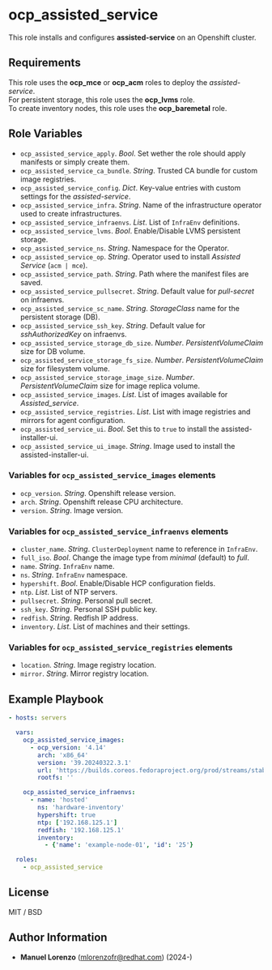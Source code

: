 # ocp_assisted_service
This role installs and configures **assisted-service** on an Openshift cluster.

## Requirements
This role uses the **ocp_mce** or **ocp_acm** roles to deploy the _assisted-service_.  
For persistent storage, this role uses the **ocp_lvms** role.  
To create inventory nodes, this role uses the **ocp_baremetal** role.

## Role Variables
* `ocp_assisted_service_apply`. _Bool_. Set wether the role should apply manifests or simply create them.
* `ocp_assisted_service_ca_bundle`. _String_. Trusted CA bundle for custom image registries.
* `ocp_assisted_service_config`. _Dict_. Key-value entries with custom settings for the _assisted-service_.
* `ocp_assisted_service_infra`. _String_. Name of the infrastructure operator used to create infrastructures.
* `ocp_assisted_service_infraenvs`. _List_. List of `InfraEnv` definitions.
* `ocp_assisted_service_lvms`. _Bool_. Enable/Disable LVMS persistent storage.
* `ocp_assisted_service_ns`. _String_. Namespace for the Operator.
* `ocp_assisted_service_op`. _String_. Operator used to install _Assisted Service_ (`acm | mce`).
* `ocp_assisted_service_path`. _String_. Path where the manifest files are saved.
* `ocp_assisted_service_pullsecret`. _String_. Default value for _pull-secret_ on infraenvs.
* `ocp_assisted_service_sc_name`. _String_. _StorageClass_ name for the persistent storage (DB).
* `ocp_assisted_service_ssh_key`. _String_. Default value for _sshAuthorizedKey_ on infraenvs.
* `ocp_assisted_service_storage_db_size`. _Number_. _PersistentVolumeClaim_ size for DB volume.
* `ocp_assisted_service_storage_fs_size`. _Number_. _PersistentVolumeClaim_ size for filesystem volume.
* `ocp_assisted_service_storage_image_size`. _Number_. _PersistentVolumeClaim_ size for image replica volume.
* `ocp_assisted_service_images`. _List_. List of images available for _Assisted_service_.
* `ocp_assisted_service_registries`. _List_. List with image registries and mirrors for agent configuration.
* `ocp_assisted_service_ui`. _Bool_. Set this to `true` to install the assisted-installer-ui.
* `ocp_assisted_service_ui_image`. _String_. Image used to install the assisted-installer-ui.

### Variables for `ocp_assisted_service_images` elements
* `ocp_version`. _String_. Openshift release version.
* `arch`. _String_. Openshift release CPU architecture.
* `version`. _String_. Image version.

### Variables for `ocp_assisted_service_infraenvs` elements
* `cluster_name`. _String_. `ClusterDeployment` name to reference in `InfraEnv`.
* `full_iso`. _Bool_. Change the image type from _minimal_ (default) to _full_.
* `name`. _String_. `InfraEnv` name.
* `ns`. _String_. `InfraEnv` namespace.
* `hypershift`. _Bool_. Enable/Disable HCP configuration fields.
* `ntp`. _List_. List of NTP servers.
* `pullsecret`. _String_. Personal pull secret.
* `ssh_key`. _String_. Personal SSH public key.
* `redfish`. _String_. Redfish IP address.
* `inventory`. _List_. List of machines and their settings.

### Variables for `ocp_assisted_service_registries` elements
* `location`. _String_. Image registry location.
* `mirror`. _String_. Mirror registry location.

## Example Playbook
```yaml
- hosts: servers

  vars:
    ocp_assisted_service_images:
      - ocp_version: '4.14'
        arch: 'x86_64'
        version: '39.20240322.3.1'
        url: 'https://builds.coreos.fedoraproject.org/prod/streams/stable/builds/39.20240322.3.1/x86_64/fedora-coreos-39.20240322.3.1-live.x86_64.iso'
        rootfs: ''

    ocp_assisted_service_infraenvs:
      - name: 'hosted'
        ns: 'hardware-inventory'
        hypershift: true
        ntp: ['192.168.125.1']
        redfish: '192.168.125.1'
        inventory:
          - {'name': 'example-node-01', 'id': '25'}

  roles:
    - ocp_assisted_service
```

## License
MIT / BSD

## Author Information
 - **Manuel Lorenzo** (mlorenzofr@redhat.com) (2024-)
